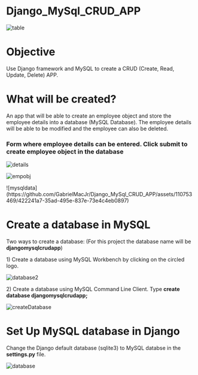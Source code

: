 # Django_MySql_CRUD_APP

<p align = "center">
  
![table](https://github.com/GabrielMacJr/Django_MySql_CRUD_APP/assets/110753469/fc2c6c14-baf9-407b-9e74-80cca24a2164) 

</p>


# Objective
Use Django framework and MySQL to create a CRUD (Create, Read, Update, Delete) APP.

# What will be created?
An app that will be able to create an employee object and store the employee details into a database (MySQL Database).
The employee details will be able to be modified and the employee can also be deleted.

<p align = "center">
 
<h3>Form where employee details can be entered. Click submit to create employee object in the database</h3>

 ![details](https://github.com/GabrielMacJr/Django_MySql_CRUD_APP/assets/110753469/3ce993b6-294f-4c9a-839b-46331a635472)
 </p>

<p>
  
  ![empobj](https://github.com/GabrielMacJr/Django_MySql_CRUD_APP/assets/110753469/9ddeba10-32cf-483a-8721-b39ff71e65d1)

</p>

<p> 
  ![mysqldata](https://github.com/GabrielMacJr/Django_MySql_CRUD_APP/assets/110753469/422241a7-35ad-495e-837e-73e4c4eb0897) 

</p>
 
  




# Create a database in MySQL  
Two ways to create a database: (For this project the database name will be <b>djangomysqlcrudapp</b>)
<p>
1) Create a database using MySQL Workbench by clicking on the circled logo.

  ![database2](https://github.com/GabrielMacJr/Django_MySql_CRUD_APP/assets/110753469/5624871b-da29-4590-ac75-6a4ea7e7dc51)

</p>
<p>
2) Create a database using MySQL Command Line Client. Type <b>create database djangomysqlcrudapp;</b>
  
![createDatabase](https://github.com/GabrielMacJr/Django_MySql_CRUD_APP/assets/110753469/68daac99-d015-4c89-9d15-ca494b73fad0)
</p>

# Set Up MySQL database in Django   
<p>
  Change the Django default database (sqlite3) to MySQL databse in the <b>settings.py</b> file.
  
  ![database](https://github.com/GabrielMacJr/Django_MySql_CRUD_APP/assets/110753469/53a51c9a-84b5-4559-917e-e6a001efef4a)

</p>



